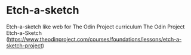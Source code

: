 # Etch-a-sketch

Etch-a-sketch like web for The Odin Project curriculum
The Odin Project Etch-a-Sketch (https://www.theodinproject.com/courses/foundations/lessons/etch-a-sketch-project)
